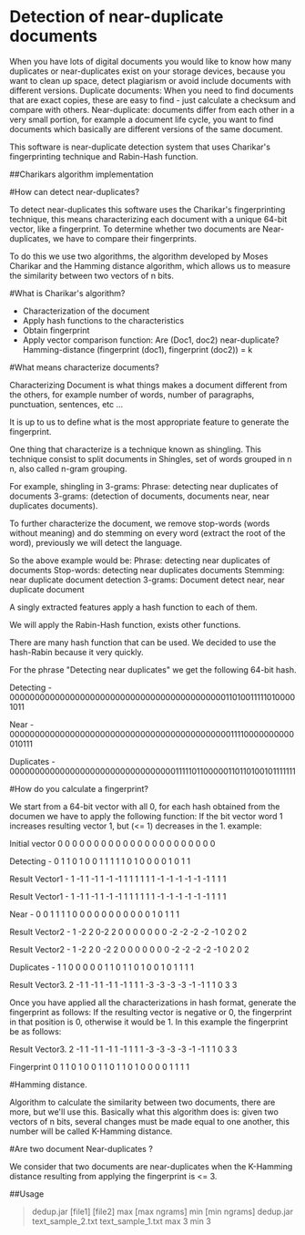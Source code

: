 Detection of near-duplicate documents
==================

When you have lots of digital documents you would like to know how many duplicates or near-duplicates exist on your storage devices, because you want to clean up space, detect plagiarism or avoid include documents with different versions. 
Duplicate documents:
When you need to find documents that are exact copies, these are easy to find - just calculate a checksum and compare with others.
Near-duplicate: documents differ from each other in a very small portion, for example a document life cycle, you want to find documents which basically are different versions of the same document.

This software is near-duplicate detection system that uses Charikar's fingerprinting technique and Rabin-Hash function.

##Charikars algorithm implementation

#How can detect near-duplicates?

To detect near-duplicates this software uses the Charikar's fingerprinting technique, this means characterizing each document with a unique 64-bit vector, like a fingerprint.
To determine whether two documents are Near-duplicates, we have to compare their fingerprints.

To do this we use two algorithms, the algorithm developed by Moses Charikar and the Hamming distance algorithm, which allows us to measure the similarity between two vectors of n bits.

#What is Charikar's algorithm?

- Characterization of the document
- Apply hash functions to the characteristics
- Obtain fingerprint
- Apply vector comparison function:
     Are (Doc1, doc2) near-duplicate?  Hamming-distance (fingerprint (doc1), fingerprint (doc2)) = k

#What means characterize documents?

Characterizing Document is what things makes a document different from the others, for example number of words, number of paragraphs, punctuation, sentences, etc ...

It is up to us to define what is the most appropriate feature to generate the fingerprint.

One thing that characterize is  a technique known as shingling. This technique consist to split documents in Shingles, set of words grouped in n n, also called n-gram grouping.

For example, shingling in 3-grams:
     Phrase: detecting near duplicates of documents
     3-grams: (detection of documents, documents near, near duplicates documents).

To further characterize the document, we remove stop-words (words without meaning) and do stemming on every word (extract the root of the word), previously we will detect the language.

So the above example would be:
     Phrase: detecting near duplicates of documents
     Stop-words: detecting near duplicates documents
     Stemming: near duplicate document detection
     3-grams: Document detect near, near duplicate document

A singly extracted features apply a hash function to each of them.

We will apply the Rabin-Hash function, exists other functions.

There are many hash function that can be used.
We decided to use the hash-Rabin because it very quickly.

For the phrase "Detecting near duplicates" we get the following 64-bit hash.

Detecting - 0000000000000000000000000000000000000000000110100111110100001011

Near - 0000000000000000000000000000000000000000000011110000000000010111

Duplicates - 0000000000000000000000000000000001111101100000110110100101111111


#How do you calculate a fingerprint?

We start from a 64-bit vector with all 0, for each hash obtained from the documen we have to apply the following function:
If the bit vector word 1 increases resulting vector 1, but (<= 1) decreases in the 1.
example:

Initial vector    0  0 0  0 0  0  0 0 0 0 0 0 0  0  0  0  0  0  0 0 0 0

Detecting -       0  1 1  0 1  0  0 1 1 1 1 1 0  1  0  0  0  0  1 0 1 1

Result Vector1 -  1 -1 1 -1 1 -1 -1 1 1 1 1 1 1 -1 -1 -1 -1 -1 -1 1 1 1


Result Vector1 -  1 -1 1 -1 1 -1 -1 1 1 1 1 1 1 -1 -1 -1 -1 -1 -1 1 1 1

Near -            0  0 1  1 1  1  0 0 0 0 0 0 0  0  0  0  0  1  0 1 1 1

Result Vector2 -  1 -2 2  0-2  2  0 0 0 0 0 0 0 -2 -2 -2 -2 -1  0 2 0 2


Result Vector2 -  1 -2 2 0 -2 2 0 0 0 0 0 0 0 -2 -2 -2 -2 -1 0 2 0 2

Duplicates -      1  1 0 0  0 0 0 1 1 0 1 1 0  1  0  0  1  0 1 1 1 1


Result Vector3.   2 -1 1 -1 1 -1 1 -1 1 1 1 -3 -3 -3 -3 -1 -1 1 1 0 3 3


Once you have applied all the characterizations in hash format, generate the fingerprint as follows:
If the resulting vector is negative or 0, the fingerprint in that position is 0, otherwise it would be 1.
In this example the fingerprint be as follows:


Result Vector3.   2 -1 1 -1 1 -1 1 -1 1 1 1 -3 -3 -3 -3 -1 -1 1 1 0 3 3

Fingerprint       0  1 1  0 1  0 0  1 1 0 1  1  0  1  0  0  0 0 1 1 1 1


#Hamming distance.

Algorithm to calculate the similarity between two documents, there are more, but we'll use this.
Basically what this algorithm does is: given two vectors of n bits, several changes must be made equal to one another, this number will be called K-Hamming distance.

#Are two document Near-duplicates ?

We consider that two documents are near-duplicates when the K-Hamming distance resulting from applying the fingerprint is <= 3.

##Usage

>dedup.jar [file1] [file2]  max [max ngrams] min [min ngrams]
>dedup.jar text_sample_2.txt text_sample_1.txt  max 3 min 3
